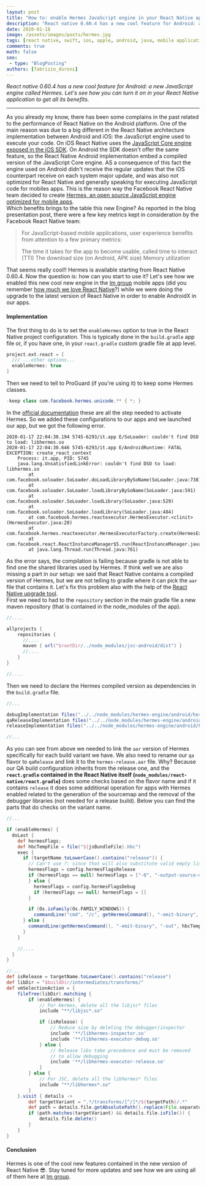 ```yaml
---
layout: post
title: "How to: enable Hermes JavaScript engine in your React Native app"
description: "React native 0.60.4 has a new cool feature for Android: a new JavaScript engine called Hermes. Let's see how you can turn it on in your React Native application to get all its benefits."
date: 2020-01-18
image: /assets/images/posts/hermes.jpg
tags: [react native, swift, ios, apple, android, java, mobile application development, javascript, typescript]
comments: true
math: false
seo:
 - type: "BlogPosting"
authors: [fabrizio_duroni]
---
```


*React native 0.60.4 has a new cool feature for Android: a new JavaScript engine called Hermes. Let's see how you can turn it on in your React Native application to get all its benefits.*

---

As you already my know, there has been some complains in the past related to the performance of React Native on the Android platform. One of the main reason was due to a big different in the React Native architecture implementation between Android and iOS: the JavaScript engine used to execute your code. On iOS React Native uses the [JavaScript Core engine exposed in the iOS SDK](https://developer.apple.com/documentation/javascriptcore). On Android the SDK doesn't offer the same feature, so the React Native Android implementation embed a compiled version of the JavaScript Core engine. AS a consequence of this fact the engine used on Android didn't receive the regular updates that the iOS counterpart receive on each system major update, and was also not optimized for React Native and generally speaking for executing JavaScript code for mobiles apps. This is the reason way the Facebook React Native team decided to create [Hermes, an open source JavaScript engine optimized for mobile apps](https://engineering.fb.com/android/hermes/).  
Which benefits brings to the table this new Engine? As reported in the blog presentation post, there were a few key metrics kept in consideration by the Facebook React Native team:

>For JavaScript-based mobile applications, user experience benefits from attention to a few primary metrics:
>
>The time it takes for the app to become usable, called time to interact (TTI)
>The download size (on Android, APK size)
>Memory utilization

That seems really cool!! Hermes is available starting from React Native 0.60.4. Now the question is: how can you start to use it? Let's see how we enabled this new cool new engine in the [lm group](https://careers.lastminute.com/) mobile apps (did you remember [how much we love React Native](/2018/07/04/react-native-typescript-existing-app.html)?) while we were doing the upgrade to the latest version of React Native in order to enable AndroidX in our apps.

#### Implementation

The first thing to do is to set the `enableHermes` option to true in the React Native project configuration. This is typically done in the `build.gradle` app file or, if you have one, in your `react.gradle` custom gradle file at app level.

```groovy
project.ext.react = [
  /// ...other options...
  enableHermes: true
]
```

Then we need to tell to ProGuard (if you're using it) to keep some Hermes classes.

```java
-keep class com.facebook.hermes.unicode.** { *; }
```

In the [official documentation](https://facebook.github.io/react-native/docs/hermes "hermes react native setup") these are all the step needed to activate Hermes. So we added these configurations to our apps and we launched our app, but we got the following error.

```shell
2020-01-17 22:04:30.194 5745-6293/it.app E/SoLoader: couldn't find DSO to load: libhermes.so
2020-01-17 22:04:30.646 5745-6293/it.app E/AndroidRuntime: FATAL EXCEPTION: create_react_context
    Process: it.app, PID: 5745
    java.lang.UnsatisfiedLinkError: couldn't find DSO to load: libhermes.so
        at com.facebook.soloader.SoLoader.doLoadLibraryBySoName(SoLoader.java:738)
        at com.facebook.soloader.SoLoader.loadLibraryBySoName(SoLoader.java:591)
        at com.facebook.soloader.SoLoader.loadLibrary(SoLoader.java:529)
        at com.facebook.soloader.SoLoader.loadLibrary(SoLoader.java:484)
        at com.facebook.hermes.reactexecutor.HermesExecutor.<clinit>(HermesExecutor.java:20)
        at com.facebook.hermes.reactexecutor.HermesExecutorFactory.create(HermesExecutorFactory.java:27)
        at com.facebook.react.ReactInstanceManager$5.run(ReactInstanceManager.java:952)
        at java.lang.Thread.run(Thread.java:761)
```

As the error says, the compilation is failing because gradle is not able to find one the shared libraries used by Hermes. If think well we are also missing a part in our setup: we said that React Native contains a compiled version of Hermes, but we are not telling to gradle where it can pick the `aar` file that contains it. Let's fix this problem also with the help of the [React Native upgrade tool](https://react-native-community.github.io/upgrade-helper/).  
First we need to had to the `repository` section in the main gradle file a new maven repository (that is contained in the node_modules of the app).

```groovy
//....

allprojects {
    repositories {
      //....
      maven { url("$rootDir/../node_modules/jsc-android/dist") }
      //....
    }
}

//....
```

Then we need to declare the Hermes compiled version as dependencies in the `build.gradle` file.  

```groovy
//...

debugImplementation files("../../node_modules/hermes-engine/android/hermes-debug.aar")
qaReleaseImplementation files("../../node_modules/hermes-engine/android/hermes-release.aar")
releaseImplementation files("../../node_modules/hermes-engine/android/hermes-release.aar")

//...
```

As you can see from above we needed to link the `aar` version of Hermes specifically for each build variant we have. We also need to rename our `qa` flavor to `qaRelease` and link it to the `hermes-release.aar` file. Why? Because our QA build configuration inherits from the release one, and the **`react.gradle` contained in the React Native itself (`node_modules/react-native/react.gradle`)** does some checks based on the flavor name and if it contains `release` it does some additional operation for apps with Hermes enabled related to the generation of the sourcemap and the removal of the debugger libraries (not needed for a release build). Below you can find the parts that do checks on the variant name.

```groovy
//...

if (enableHermes) {
  doLast {
    def hermesFlags;
    def hbcTempFile = file("${jsBundleFile}.hbc")
    exec {
      if (targetName.toLowerCase().contains("release")) {
        // Can't use ?: since that will also substitute valid empty lists
        hermesFlags = config.hermesFlagsRelease
        if (hermesFlags == null) hermesFlags = ["-O", "-output-source-map"]
        } else {
          hermesFlags = config.hermesFlagsDebug
          if (hermesFlags == null) hermesFlags = []
        }

        if (Os.isFamily(Os.FAMILY_WINDOWS)) {
          commandLine("cmd", "/c", getHermesCommand(), "-emit-binary", "-out", hbcTempFile, jsBundleFile, *hermesFlags)
      } else {
        commandLine(getHermesCommand(), "-emit-binary", "-out", hbcTempFile, jsBundleFile, *hermesFlags)
      }
    }

    //....
  }
}

//...
def isRelease = targetName.toLowerCase().contains("release")
def libDir = "$buildDir/intermediates/transforms/"
def vmSelectionAction = {
    fileTree(libDir).matching {
        if (enableHermes) {
            // For Hermes, delete all the libjsc* files
            include "**/libjsc*.so"

            if (isRelease) {
                // Reduce size by deleting the debugger/inspector
                include '**/libhermes-inspector.so'
                include '**/libhermes-executor-debug.so'
            } else {
                // Release libs take precedence and must be removed
                // to allow debugging
                include '**/libhermes-executor-release.so'
            }
        } else {
            // For JSC, delete all the libhermes* files
            include "**/libhermes*.so"
        }
    }.visit { details ->
        def targetVariant = ".*/transforms/[^/]*/${targetPath}/.*"
        def path = details.file.getAbsolutePath().replace(File.separatorChar, '/' as char)
        if (path.matches(targetVariant) && details.file.isFile()) {
            details.file.delete()
        }
    }
}
```

#### Conclusion

Hermes is one of the cool new features contained in the new version of React Native :sunglasses:. Stay tuned for more updates and see how we are using all of them here at [lm group](https://careers.lastminute.com/ "lastminute.com careers").

